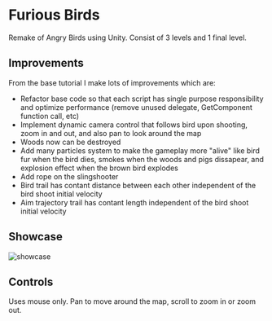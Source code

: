 # Furious Birds
Remake of Angry Birds using Unity. Consist of 3 levels and 1 final level.

## Improvements
From the base tutorial I make lots of improvements which are:
- Refactor base code so that each script has single purpose responsibility and optimize performance (remove unused delegate, GetComponent function call, etc)
- Implement dynamic camera control that follows bird upon shooting, zoom in and out, and also pan to look around the map
- Woods now can be destroyed
- Add many particles system to make the gameplay more "alive" like bird fur when the bird dies, smokes when the woods and pigs dissapear, and explosion effect when the brown bird explodes
- Add rope on the slingshooter
- Bird trail has contant distance between each other independent of the bird shoot initial velocity
- Aim trajectory trail has contant length independent of the bird shoot initial velocity

## Showcase
![showcase](showcase.gif)

## Controls
Uses mouse only. Pan to move around the map, scroll to zoom in or zoom out.